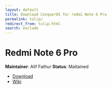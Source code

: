 ```yaml
---
layout: default
title: Download ConquerOS for redmi Note 6 Pro
permalink: tulip/
redirect_from: tulip.html
search: exclude
---
```


# Redmi Note 6 Pro

**Maintainer**: Alif Fathur
**Status**: Maitained

- [Download](https://www.pling.com/p/1410833/)
- [Wiki](https://wiki.conqueros.co/devices/tulip)
